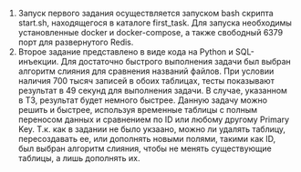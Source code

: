 1) Запуск первого задания осуществляется запуском bash скрипта start.sh, находящегося в каталоге first_task. Для запуска необходимы установленные docker и docker-compose, а также свободный 6379 порт для развернутого Redis.
2) Второе задание представлено в виде кода на Python и SQL-инъекции. Для достаточно быстрого выполнения задачи был выбран алгоритм слияния для сравнения названий файлов. При условии наличия 700 тысяч записей в обоих таблицах, тесты показывают результат в 49 секунд для выполнения задачи. В случае, указанном в ТЗ, результат будет немного быстрее. Данную задачу можно решить и быстрее, используя временные таблицы с полным переносом данных и сравнением по ID или любому другому Primary Key. Т.к. как в задании не было укзаано, можно ли удалять таблицу, пересоздавать ее, или дополнять новыми полями, такими как ID, был выбран алгоритм слияния, чтобы не менять существующие таблицы, а лишь дополнять их.
